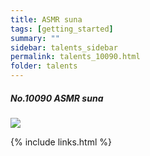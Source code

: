 ```yaml
---
title: ASMR suna 
tags: [getting_started]
summary: ""
sidebar: talents_sidebar
permalink: talents_10090.html
folder: talents
---
```



##### No.10090 ASMR suna

![](https://yt3.ggpht.com/ytc/AKedOLQMxN33GWlwXDNwDsPM9JUkV37JTPjZQNBmKMQG5A=s176-c-k-c0x00ffffff-no-rj)




{% include links.html %}
